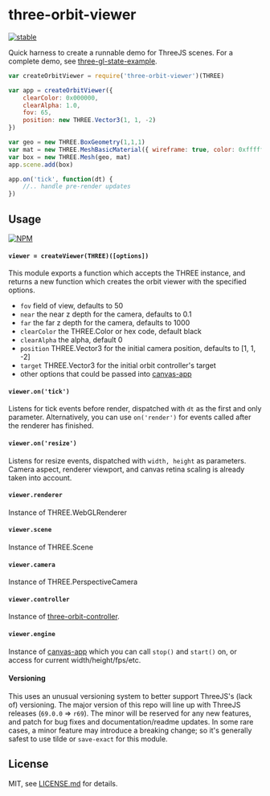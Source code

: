 # three-orbit-viewer

[![stable](http://badges.github.io/stability-badges/dist/stable.svg)](http://github.com/badges/stability-badges)

Quick harness to create a runnable demo for ThreeJS scenes. For a complete demo, see [three-gl-state-example](https://github.com/Jam3/three-gl-state-example).

```js
var createOrbitViewer = require('three-orbit-viewer')(THREE)

var app = createOrbitViewer({
    clearColor: 0x000000,
    clearAlpha: 1.0,
    fov: 65,
    position: new THREE.Vector3(1, 1, -2)
})

var geo = new THREE.BoxGeometry(1,1,1)
var mat = new THREE.MeshBasicMaterial({ wireframe: true, color: 0xffffff })
var box = new THREE.Mesh(geo, mat)
app.scene.add(box)

app.on('tick', function(dt) {
    //.. handle pre-render updates    
})
```

## Usage

[![NPM](https://nodei.co/npm/three-orbit-viewer.png)](https://nodei.co/npm/three-orbit-viewer/)

#### `viewer = createViewer(THREE)([options])`

This module exports a function which accepts the THREE instance, and returns a new function which creates the orbit viewer with the specified options. 

- `fov` field of view, defaults to 50
- `near` the near z depth for the camera, defaults to 0.1
- `far` the far z depth for the camera, defaults to 1000
- `clearColor` the THREE.Color or hex code, default black
- `clearAlpha` the alpha, default 0
- `position` THREE.Vector3 for the initial camera position, defaults to [1, 1, -2]
- `target` THREE.Vector3 for the initial orbit controller's target
- other options that could be passed into [canvas-app](https://www.npmjs.org/package/canvas-app)

#### `viewer.on('tick')`

Listens for tick events before render, dispatched with `dt` as the first and only parameter. Alternatively, you can use `on('render')` for events called after the renderer has finished.

#### `viewer.on('resize')`

Listens for resize events, dispatched with `width, height` as parameters. Camera aspect, renderer viewport, and canvas retina scaling is already taken into account.

#### `viewer.renderer`

Instance of THREE.WebGLRenderer

#### `viewer.scene`

Instance of THREE.Scene

#### `viewer.camera`

Instance of THREE.PerspectiveCamera

#### `viewer.controller`

Instance of [three-orbit-controller](https://www.npmjs.org/package/three-orbit-controller).

#### `viewer.engine`

Instance of [canvas-app](https://www.npmjs.org/package/canvas-app) which you can call `stop()` and `start()` on, or access for current width/height/fps/etc.

#### Versioning

This uses an unusual versioning system to better support ThreeJS's (lack of) versioning. The major version of this repo will line up with ThreeJS releases (`69.0.0` => `r69`). The minor will be reserved for any new features, and patch for bug fixes and documentation/readme updates. In some rare cases, a minor feature may introduce a breaking change; so it's generally safest to use tilde or `save-exact` for this module.

## License

MIT, see [LICENSE.md](http://github.com/Jam3/three-orbit-viewer/blob/master/LICENSE.md) for details.